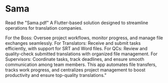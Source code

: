 # Sama
Read the "Sama.pdf"
A Flutter-based solution designed to streamline operations for translation companies.

For the Boss: Oversee project workflows, monitor progress, and manage file exchanges seamlessly.
For Translators: Receive and submit tasks efficiently, with support for SRT and Word files.
For QCs: Review and quality-check submitted translations with organized file management.
For Supervisors: Coordinate tasks, track deadlines, and ensure smooth communication among team members.
This app automates file transfers, tracks work progress, and centralizes project management to boost productivity and ensure top-quality translations."
